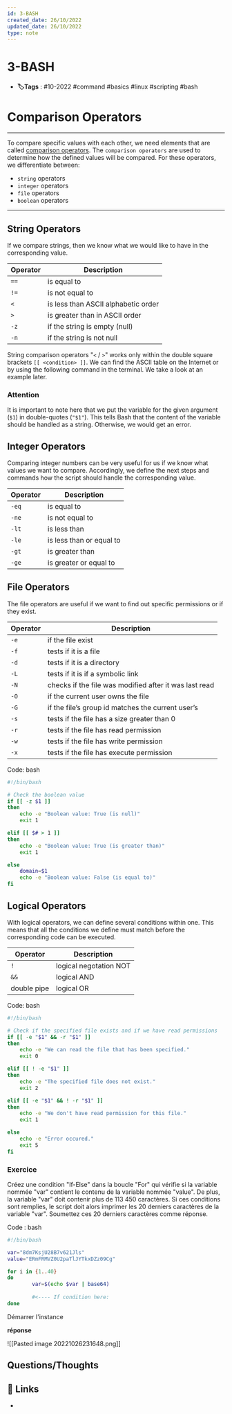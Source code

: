 ```yaml
---
id: 3-BASH
created_date: 26/10/2022
updated_date: 26/10/2022
type: note
---
```


#  3-BASH
- **🏷️Tags** :  #10-2022 #command #basics #linux #scripting #bash

# Comparison Operators

---

To compare specific values with each other, we need elements that are called [comparison operators](https://www.tldp.org/LDP/abs/html/comparison-ops.html). The `comparison operators` are used to determine how the defined values will be compared. For these operators, we differentiate between:

-   `string` operators
-   `integer` operators
-   `file` operators
-   `boolean` operators

---

## String Operators

If we compare strings, then we know what we would like to have in the corresponding value.

| **Operator** | **Description**                     |
| ------------ | ----------------------------------- |
| `==`         | is equal to                         |
| `!=`         | is not equal to                     |
| `<`          | is less than ASCII alphabetic order |
| `>`          | is greater than in ASCII order      |
| `-z`         | if the string is empty (null)       |
| `-n`            | if the string is not null                                    |

String comparison operators "`<` / `>`" works only within the double square brackets `[[ <condition> ]]`. We can find the ASCII table on the Internet or by using the following command in the terminal. We take a look at an example later.

### Attention 
It is important to note here that we put the variable for the given argument (`$1`) in double-quotes (`"$1"`). This tells Bash that the content of the variable should be handled as a string. Otherwise, we would get an error.

## Integer Operators

Comparing integer numbers can be very useful for us if we know what values we want to compare. Accordingly, we define the next steps and commands how the script should handle the corresponding value.

| **Operator** | **Description**          |
| ------------ | ------------------------ |
| `-eq`        | is equal to              |
| `-ne`        | is not equal to          |
| `-lt`        | is less than             |
| `-le`        | is less than or equal to |
| `-gt`        | is greater than          |
| `-ge`        | is greater or equal to                         |


## File Operators

The file operators are useful if we want to find out specific permissions or if they exist.

| **Operator** | **Description** |
| ------------ | --------------- |
|`-e`|if the file exist|
|`-f`|tests if it is a file|
|`-d`|tests if it is a directory|
|`-L`|tests if it is if a symbolic link
|`-N`|checks if the file was modified after it was last read|
|`-O`|if the current user owns the file|
|`-G`|if the file’s group id matches the current user’s|
|`-s`|tests if the file has a size greater than 0|
|`-r` |tests if the file has read permission|
|`-w`|tests if the file has write permission|
|`-x`|tests if the file has execute permission|

Code: bash

```bash
#!/bin/bash

# Check the boolean value
if [[ -z $1 ]]
then
	echo -e "Boolean value: True (is null)"
	exit 1

elif [[ $# > 1 ]]
then
	echo -e "Boolean value: True (is greater than)"
	exit 1

else
	domain=$1
	echo -e "Boolean value: False (is equal to)"
fi
```

## Logical Operators

With logical operators, we can define several conditions within one. This means that all the conditions we define must match before the corresponding code can be executed.

| **Operator** | **Description** |
| ------------ | --------------- |
|`!`|logical negotation NOT|
|`&&`|logical AND|
|double pipe|logical OR|

Code: bash

```bash
#!/bin/bash

# Check if the specified file exists and if we have read permissions
if [[ -e "$1" && -r "$1" ]]
then
	echo -e "We can read the file that has been specified."
	exit 0

elif [[ ! -e "$1" ]]
then
	echo -e "The specified file does not exist."
	exit 2

elif [[ -e "$1" && ! -r "$1" ]]
then
	echo -e "We don't have read permission for this file."
	exit 1

else
	echo -e "Error occured."
	exit 5
fi
```

### Exercice 

Créez une condition "If-Else" dans la boucle "For" qui vérifie si la variable nommée "var" contient le contenu de la variable nommée "value". De plus, la variable "var" doit contenir plus de 113 450 caractères. Si ces conditions sont remplies, le script doit alors imprimer les 20 derniers caractères de la variable "var". Soumettez ces 20 derniers caractères comme réponse.

Code : bash

```bash
#!/bin/bash

var="8dm7KsjU28B7v621Jls"
value="ERmFRMVZ0U2paTlJYTkxDZz09Cg"

for i in {1..40}
do
        var=$(echo $var | base64)
		
		#<---- If condition here:
done
```

Démarrer l'instance

**réponse**

![[Pasted image 20221026231648.png]]
## Questions/Thoughts


## 🔗 Links
- 